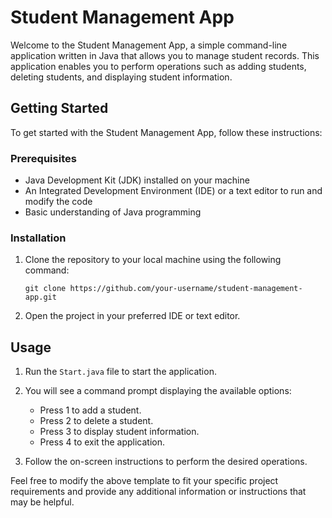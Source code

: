 
# Student Management App

Welcome to the Student Management App, a simple command-line application written in Java that allows you to manage student records. This application enables you to perform operations such as adding students, deleting students, and displaying student information.

## Getting Started

To get started with the Student Management App, follow these instructions:

### Prerequisites

- Java Development Kit (JDK) installed on your machine
- An Integrated Development Environment (IDE) or a text editor to run and modify the code
- Basic understanding of Java programming

### Installation

1. Clone the repository to your local machine using the following command:
   ```
   git clone https://github.com/your-username/student-management-app.git
   ```
2. Open the project in your preferred IDE or text editor.

## Usage

1. Run the `Start.java` file to start the application.

2. You will see a command prompt displaying the available options:
   - Press 1 to add a student.
   - Press 2 to delete a student.
   - Press 3 to display student information.
   - Press 4 to exit the application.

3. Follow the on-screen instructions to perform the desired operations.




Feel free to modify the above template to fit your specific project requirements and provide any additional information or instructions that may be helpful.
